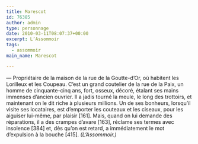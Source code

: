 ```yaml
---
title: Marescot
id: 76385
author: admin
type: personnage
date: 2010-03-11T08:07:37+00:00
excerpt: L’Assommoir
tags:
  - assommoir
main_name: Marescot

---
```

— Propriétaire de la maison de la rue de la Goutte-d’Or, où habitent les Lorilleux et les Coupeau. C’est un grand coutelier de la rue de la Paix, un homme de cinquante-cinq ans, fort, osseux, décoré, étalant ses mains immenses d’ancien ouvrier. Il a jadis tourné la meule, le long des trottoirs, et maintenant on le dit riche à plusieurs millions. Un de ses bonheurs, lorsqu’il visite ses locataires, est d’emporter les couteaux et les ciseaux, pour les aiguiser lui-même, par plaisir [161]. Mais, quand on lui demande des réparations, il a des crampes d’avare [163], réclame ses termes avec insolence [384] et, dès qu’on est retard, a immédiatement le mot d’expulsion à la bouche [415]. _(L’Assommoir.)_